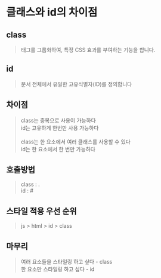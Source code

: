 # 클래스와 id의 차이점

## class
> 태그를 그룹화하여, 특정 CSS 효과를 부여하는 기능을 합니다.

## id
> 문서 전체에서 유일한 고유식별자(ID)를 정의합니다

## 차이점
> class는 중복으로 사용이 가능하다<br>
> id는 고유하게 한번만 사용 가능하다<br>
> <br>
> class는 한 요소에서 여러 클래스를 사용할 수 있다<br>
> id는 한 요소에서 한 번만 가능하다 

## 호출방법
> class : .<br>
> id : #

## 스타일 적용 우선 순위

> js > html > id > class

## 마무리
> 여러 요소들을 스타일링 하고 싶다 - class<br>
> 한 요소만 스타일링 하고 싶다 - id